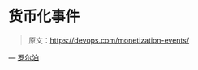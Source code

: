 # 货币化事件

> 原文：<https://devops.com/monetization-events/>

— [罗尔泊](https://devops.com/author/breselman/)